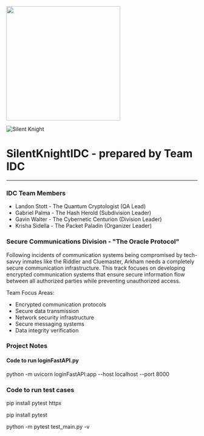 <img src="https://github.com/user-attachments/assets/3bfcbf7e-a683-4adb-a3bc-ab78fe8995cf" width="300">

![Silent Knight](https://github.com/user-attachments/assets/771c89cf-03d4-4d41-aaba-f87b7f7a01b8)
# SilentKnightIDC - prepared by Team IDC
---

### IDC Team Members
- Landon Stott - The Quantum Cryptologist (QA Lead)
- Gabriel Palma - The Hash Herold (Subdivision Leader)
- Gavin Walter - The Cybernetic Centurion (Division Leader)
- Krisha Sidella - The Packet Paladin (Organizer Leader)

### Secure Communications Division - "The Oracle Protocol" 

Following incidents of communication systems being compromised by tech-savvy inmates like the Riddler and
Cluemaster, Arkham needs a completely secure communication infrastructure. This track focuses on developing
encrypted communication systems that ensure secure information flow between all authorized parties while
preventing unauthorized access.

Team Focus Areas:
* Encrypted communication protocols
* Secure data transmission
* Network security infrastructure
* Secure messaging systems
* Data integrity verification

### Project Notes

#### Code to run loginFastAPI.py
python -m uvicorn loginFastAPI:app --host localhost --port 8000

### Code to run test cases 
pip install pytest httpx

pip install pytest

python -m pytest test_main.py -v

